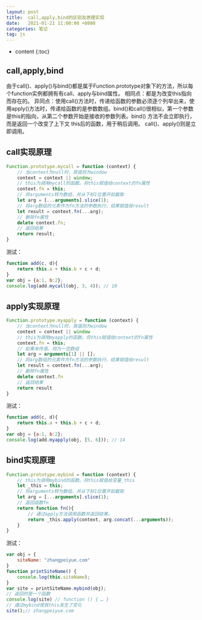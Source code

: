 ```yaml
---
layout: post
title:  call,apply,bind的区别及原理实现
date:   2021-01-21 11:00:00 +0800
categories: 笔记
tag: js
---
```

* content
{:toc}

## call,apply,bind

由于call()、apply()与bind()都是属于Function.prototype对象下的方法，所以每个function实例都拥有有call、apply与bind属性。
相同点：都是为改变this指向而存在的。
异同点：使用call()方法时，传递给函数的参数必须逐个列举出来，使用apply()方法时，传递给函数的是参数数组。bind()和call()很相似，第一个参数是this的指向，从第二个参数开始是接收的参数列表。bind() 方法不会立即执行，而是返回一个改变了上下文 this后的函数，用于稍后调用。 call()、apply()则是立即调用。

## call实现原理

```js
Function.prototype.mycall = function (context) {
    // 当context为null时，其值则为window
    context = context || window;
    // this为调用mycall的函数。将this赋值给context的fn属性
    context.fn = this;
    // 将arguments转为数组，并从下标1位置开如截取
    let arg = [...arguments].slice(1);
    // 将arg数组的元素作为fn方法的参数执行，结果赋值给result
    let result = context.fn(...arg);
    // 删除fn属性
    delete context.fn;
    // 返回结果
    return result;
}
```

测试：

```js
function add(c, d){
    return this.a + this.b + c + d;
}
var obj = {a:1, b:2};
console.log(add.mycall(obj, 3, 4)); // 10
```

## apply实现原理

```js
Function.prototype.myapply = function (context) {
    // 当context为null时，其值则为window
    context = context || window
    // this为调用myapply的函数。将this赋值给context的fn属性
    context.fn = this;
    // 如果未传值，则为一空数组
    let arg = arguments[1] || [];
    // 将arg数组的元素作为fn方法的参数执行，结果赋值给result
    let result = context.fn(...arg);
    // 删除fn属性
    delete context.fn
    // 返回结果
    return result
}
```

测试：

```js
function add(c, d){
    return this.a + this.b + c + d;
}
var obj = {a:1, b:2};
console.log(add.myapply(obj, [5, 6])); // 14
```

## bind实现原理

```js
Function.prototype.mybind = function (context) {
    // this为调用mybind的函数。将this赋值给变量_this
    let _this = this;
    // 将arguments转为数组，并从下标1位置开如截取
    let arg = [...arguments].slice(1);
    // 返回函数fn
    return function fn(){
        // 通过apply方法调用函数并返回结果。
        return _this.apply(context, arg.concat(...arguments));
    }
}
```

测试：

```js
var obj = {
    siteName: "zhangpeiyue.com"
}
function printSiteName() {
    console.log(this.siteName);
}
var site = printSiteName.mybind(obj);
// 返回的是一个函数
console.log(site) // function () { … }
// 通过mybind使其this发生了变化
site();// zhangpeiyue.com
```
